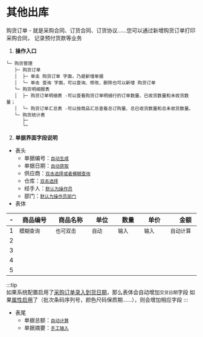 # 其他出库 <Badge text="尽消存" />

购货订单 - 就是采购合同、订货合同、订货协议……您可以通过新增购货订单打印采购合同， 记录预付货款等业务

1. **操作入口**

```:no-line-numbers
└─ 购货管理
   ├─ 购货订单
   │  ├─ 单击 购货订单 字面，乃是新增单据
   │  └─ 单击 查询 字面，可以查询、修改、删除也可以新增 购货订单
   └─ 购货明细报表
   │  ├─ 购货订单明细表 -可以查看购货订单明细行的订单数量、已收货数量和未收货数量；
   │  └─ 购货订单汇总表 -可以按商品汇总查看总订购量、总已收货数量和总未收货数量。
   └─ 购货统计表
      ├─
      └─
```
2. **单据界面字段说明** 
- 表头
  - 单据编号：<u>`自动生成`</u> 
  - 单据日期：<u>`自动获取`</u>  
  - 供应商：<u>`双击选择或者模糊查询` </u>
  - 仓库：<u>`双击选择`</u>
  - 经手人：<u>`默认为操作员`</u> 
  - 部门：<u>`默认为操作员部门`</u> 
- 表体

|-|商品编号|商品名称|单位|数量|单价|金额|交货日期|备注|
|--|--|--|--|--|--|--|--|--|
|1 |<div style="width:60pt">`模糊查询`</div> |<div style="width:60pt"> `也可双击`</div>|<div style="width:40pt"> `自动`</div>|<div style="width:40pt"> `输入`</div>|<div style="width:40pt"> `输入`</div>|<div style="width:60pt">`自动计算` </div>|<div style="width:60pt">`单击选择` </div>|<div style="width:40pt">`输入` </div>|
|2|||||||||
|3|||||||||
|4|||||||||
|5|||||||||
:::tip  
如果系统配置启用了[采购订单录入到货日期](system.md#采购订单录入到货日期)，那么表体会自动增加`交货日期`字段
如果[属性启用](system.md#属性启用)了（批次条码序列号，颜色尺码保质期……），则会增加相应字段
:::
- 表尾
  - 单据总额：<u>`自动计算`</u>
  - 单据摘要：<u>`手工输入`</u>
